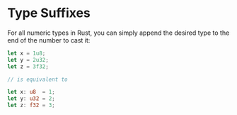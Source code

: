 # Type Suffixes

For all numeric types in Rust, you can simply append the desired type to the end of the number to cast it:

```rust
let x = 1u8;
let y = 2u32;
let z = 3f32;

// is equivalent to

let x: u8  = 1;
let y: u32 = 2;
let z: f32 = 3;
```
